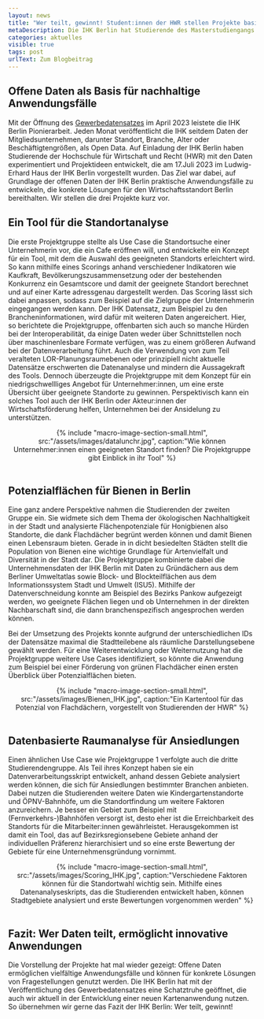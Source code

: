 ```yaml
---
layout: news
title: "Wer teilt, gewinnt! Student:innen der HWR stellen Projekte basierend auf IHK-Gewerbedatensatz vor"
metaDescription: Die IHK Berlin hat Studierende des Masterstudiengangs Digitale Transformation an der Hochschule für Wirtschaft und Recht (HWR) eingeladen, mit dem IHK-Datensatz eigenständig Projekte zu entwickeln. Wir als ODIS waren bei der Vorstellung im Ludwig-Erhard-Haus dabei und konnten uns von den spannenden Ideen ein Bild machen. Bei der Vorstellung der Projektgruppen zeigte sich wieder einmal, welch vielfältige und kreative Anwendungsfälle mit offenen Daten möglich sind und wie wichtig eine hohe Datenqualität, leichter Zugang zu Daten und die Aktualität von Daten sind.
categories: aktuelles
visible: true
tags: post
urlText: Zum Blogbeitrag
---
```


## Offene Daten als Basis für nachhaltige Anwendungsfälle

Mit der Öffnung des [Gewerbedatensatzes](https://daten.berlin.de/datensaetze/gewerbedaten-der-ihk-berlin) im April 2023 leistete die IHK Berlin Pionierarbeit. Jeden Monat veröffentlicht die IHK seitdem Daten der Mitgliedsunternehmen, darunter Standort, Branche, Alter oder Beschäftigtengrößen, als Open Data. Auf Einladung der IHK Berlin haben Studierende der Hochschule für Wirtschaft und Recht (HWR) mit den Daten experimentiert und Projektideen entwickelt, die am 17.Juli 2023 im Ludwig-Erhard Haus der IHK Berlin vorgestellt wurden. Das Ziel war dabei, auf Grundlage der offenen Daten der IHK Berlin praktische Anwendungsfälle zu entwickeln, die konkrete Lösungen für den Wirtschaftsstandort Berlin bereithalten. Wir stellen die drei Projekte kurz vor.

## Ein Tool für die Standortanalyse

Die erste Projektgruppe stellte als Use Case die Standortsuche einer Unternehmerin vor, die ein Cafe eröffnen will, und entwickelte ein Konzept für ein Tool, mit dem die Auswahl des geeigneten Standorts erleichtert wird. So kann mithilfe eines Scorings anhand verschiedener Indikatoren wie Kaufkraft, Bevölkerungszusammensetzung oder der bestehenden Konkurrenz ein Gesamtscore und damit der geeignete Standort berechnet und auf einer Karte adressgenau dargestellt werden. Das Scoring lässt sich dabei anpassen, sodass zum Beispiel auf die Zielgruppe der Unternehmerin eingegangen werden kann. Der IHK Datensatz, zum Beispiel zu den Brancheninformationen, wird dafür mit weiteren Daten angereichert. Hier, so berichtete die Projektgruppe, offenbarten sich auch so manche Hürden bei der Interoperabilität, da einige Daten weder über Schnittstellen noch über maschinenlesbare Formate verfügen, was zu einem größeren Aufwand bei der Datenverarbeitung führt. Auch die Verwendung von zum Teil veralteten LOR-Planungsraumebenen oder prinzipiell nicht aktuelle Datensätze erschwerten die Datenanalyse und mindern die Aussagekraft des Tools.
Dennoch überzeugte die Projektgruppe mit dem Konzept für ein niedrigschwellliges Angebot für Unternehmer:innen, um eine erste Übersicht über geeignete Standorte zu gewinnen. Perspektivisch kann ein solches Tool auch der IHK Berlin oder Akteur:innen der Wirtschaftsförderung helfen, Unternehmen bei der Ansidelung zu unterstützen.

<center>
{% include "macro-image-section-small.html", src:"/assets/images/datalunchr.jpg", caption:"Wie können Unternehmer:innen einen geeigneten Standort finden? Die Projektgruppe gibt Einblick in ihr Tool" %}
</center>
<br>

## Potenzialflächen für Bienen in Berlin

Eine ganz andere Perspektive nahmen die Studierenden der zweiten Gruppe ein. Sie widmete sich dem Thema der ökologischen Nachhaltigkeit in der Stadt und analysierte Flächenpotenziale für Honigbienen also Standorte, die dank Flachdächer begrünt werden können und damit Bienen einen Lebensraum bieten. Gerade in in dicht besiedelten Städten stellt die Population von Bienen eine wichtige Grundlage für Artenvielfalt und Diversität in der Stadt dar. Die Projektgruppe kombinierte dabei die Unternehmensdaten der IHK Berlin mit Daten zu Gründächern aus dem Berliner Umweltatlas sowie Block- und Blockteilflächen aus dem Informationssystem Stadt und Umwelt (ISU5).
Mithilfe der Datenverschneidung konnte am Beispiel des Bezirks Pankow aufgezeigt werden, wo geeignete Flächen liegen und ob Unternehmen in der direkten Nachbarschaft sind, die dann branchenspezifisch angesprochen werden können.

Bei der Umsetzung des Projekts konnte aufgrund der unterschiedlichen IDs der Datensätze maximal die Stadtteilebene als räumliche Darstellungsebene gewählt werden. Für eine Weiterentwicklung oder Weiternutzung hat die Projektgruppe weitere Use Cases identifiziert, so könnte die Anwendung zum Beispiel bei einer Förderung von grünen Flachdächer einen ersten Überblick über Potenzialflächen bieten.

<center>
{% include "macro-image-section-small.html", src:"/assets/images/Bienen_IHK.jpg", caption:"Ein Kartentool für das Potenzial von Flachdächern, vorgestellt von Studierenden der HWR" %}
</center>
<br>

## Datenbasierte Raumanalyse für Ansiedlungen

Einen ähnlichen Use Case wie Projektgruppe 1 verfolgte auch die dritte Studierendengruppe. Als Teil ihres Konzept haben sie ein Datenverarbeitungsskript entwickelt, anhand dessen Gebiete analysiert werden können, die sich für Ansiedlungen bestimmter Branchen anbieten. Dabei nutzen die Studierenden weitere Daten wie Kindergartenstandorte und ÖPNV-Bahnhöfe, um die Standortfindung um weitere Faktoren anzureichern. Je besser ein Gebiet zum Beispiel mit (Fernverkehrs-)Bahnhöfen versorgt ist, desto eher ist die Erreichbarkeit des Standorts für die Mitarbeiter:innen gewährleistet. Herausgekommen ist damit ein Tool, das auf Bezirksregionsebene Gebiete anhand der individuellen Präferenz hierarchisiert und so eine erste Bewertung der Gebiete für eine Unternehmensgründung vornimmt.

<center>
{% include "macro-image-section-small.html", src:"/assets/images/Scoring_IHK.jpg", caption:"Verschiedene Faktoren können für die Standortwahl wichtig sein. Mithilfe eines Datenanalyseskripts, das die Studierenden entwickelt haben, können Stadtgebiete analysiert und erste Bewertungen vorgenommen werden" %}
</center>
<br>

## Fazit: Wer Daten teilt, ermöglicht innovative Anwendungen

Die Vorstellung der Projekte hat mal wieder gezeigt: Offene Daten ermöglichen vielfältige Anwendungsfälle und können für konkrete Lösungen von Fragestellungen genutzt werden. Die IHK Berlin hat mit der Veröffentlichung des Gewerbedatensatzes eine Schatztruhe geöffnet, die auch wir aktuell in der Entwicklung einer neuen Kartenanwendung nutzen. So übernehmen wir gerne das Fazit der IHK Berlin: Wer teilt, gewinnt!
